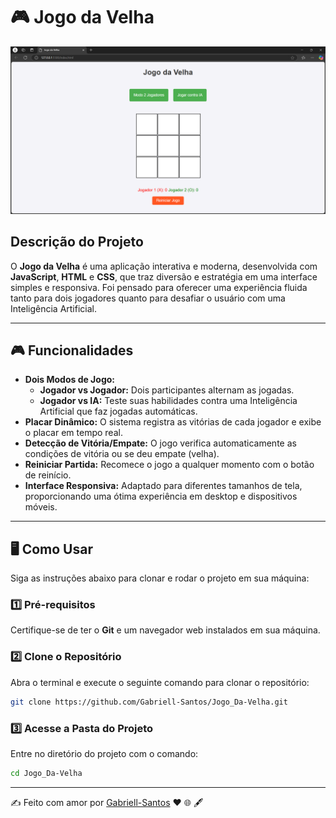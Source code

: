 # 🎮 Jogo da Velha  

![Jogo da Velha](https://github.com/Gabriell-Santos/Jogo_Da-Velha/blob/master/Jogo%20da%20Velha%20-%20Pessoal%20%E2%80%94%20Microsoft%E2%80%8B%20Edge%2016_12_2024%2014_46_17.png)  

## Descrição do Projeto  

O **Jogo da Velha** é uma aplicação interativa e moderna, desenvolvida com **JavaScript**, **HTML** e **CSS**, que traz diversão e estratégia em uma interface simples e responsiva. Foi pensado para oferecer uma experiência fluida tanto para dois jogadores quanto para desafiar o usuário com uma Inteligência Artificial.  

---

## 🎮 Funcionalidades  

- **Dois Modos de Jogo:**  
  - **Jogador vs Jogador:** Dois participantes alternam as jogadas.  
  - **Jogador vs IA:** Teste suas habilidades contra uma Inteligência Artificial que faz jogadas automáticas.  
- **Placar Dinâmico:** O sistema registra as vitórias de cada jogador e exibe o placar em tempo real.  
- **Detecção de Vitória/Empate:** O jogo verifica automaticamente as condições de vitória ou se deu empate (velha).  
- **Reiniciar Partida:** Recomece o jogo a qualquer momento com o botão de reinício.  
- **Interface Responsiva:** Adaptado para diferentes tamanhos de tela, proporcionando uma ótima experiência em desktop e dispositivos móveis.  

---

## 🖥️ Como Usar  

Siga as instruções abaixo para clonar e rodar o projeto em sua máquina:  

### 1️⃣ Pré-requisitos  
Certifique-se de ter o **Git** e um navegador web instalados em sua máquina.  

### 2️⃣ Clone o Repositório  
Abra o terminal e execute o seguinte comando para clonar o repositório:  

```bash
git clone https://github.com/Gabriell-Santos/Jogo_Da-Velha.git
```
### 3️⃣ Acesse a Pasta do Projeto
Entre no diretório do projeto com o comando:

```bash
cd Jogo_Da-Velha
```
---
✍️ Feito com amor por [Gabriell-Santos](https://github.com/Gabriell-Santos) ❤️ 🌐 🖋️

